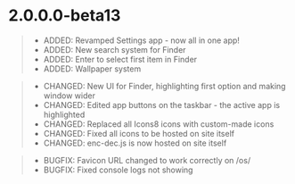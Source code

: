 # 2.0.0.0-beta13

> - ADDED: Revamped Settings app - now all in one app!
> - ADDED: New search system for Finder 
> - ADDED: Enter to select first item in Finder
> - ADDED: Wallpaper system

> - CHANGED: New UI for Finder, highlighting first option and making window wider
> - CHANGED: Edited app buttons on the taskbar - the active app is highlighted
> - CHANGED: Replaced all Icons8 icons with custom-made icons
> - CHANGED: Fixed all icons to be hosted on site itself
> - CHANGED: enc-dec.js is now hosted on site itself

> - BUGFIX: Favicon URL changed to work correctly on /os/
> - BUGFIX: Fixed console logs not showing